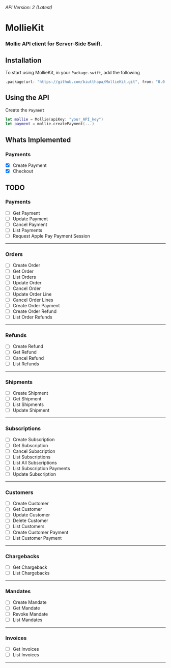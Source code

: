 *API Version: 2 (Latest)*
# MollieKit


### Mollie API client for Server-Side Swift. 

## Installation
To start using MollieKit, in your `Package.swift`, add the following

~~~~swift
.package(url: "https://github.com/biutthapa/MollieKit.git", from: "0.0.1")
~~~~

## Using the API
Create the `Payment`

~~~~swift
let mollie = Mollie(apiKey: "your_API_key")
let payment = mollie.createPayment(...)
~~~~

## Whats Implemented

### Payments
* [x] Create Payment
* [x] Checkout

## TODO

### Payments
* [ ] Get Payment
* [ ] Update Payment
* [ ] Cancel Payment
* [ ] List Payments
* [ ] Request Apple Pay Payment Session

---
### Orders
* [ ] Create Order
* [ ] Get Order
* [ ] List Orders
* [ ] Update Order
* [ ] Cancel Order
* [ ] Update Order Line
* [ ] Cancel Order Lines
* [ ] Create Order Payment
* [ ] Create Order Refund
* [ ] List Order Refunds
---
### Refunds
* [ ] Create Refund
* [ ] Get Refund
* [ ] Cancel Refund
* [ ] List Refunds
---
### Shipments
* [ ] Create Shipment
* [ ] Get Shipment
* [ ] List Shipments
* [ ] Update Shipment
---
### Subscriptions
* [ ] Create Subscription
* [ ] Get Subscription
* [ ] Cancel Subscription
* [ ] List Subscriptions
* [ ] List All Subscriptions
* [ ] List Subscription Payments
* [ ] Update Subscription
---
### Customers
* [ ] Create Customer
* [ ] Get Customer
* [ ] Update Customer
* [ ] Delete Customer
* [ ] List Customers
* [ ] Create Customer Payment
* [ ] List Customer Payment
---
### Chargebacks
* [ ] Get Chargeback
* [ ] List Chargebacks
---
### Mandates
* [ ] Create Mandate
* [ ] Get Mandate
* [ ] Revoke Mandate
* [ ] List Mandates
---
### Invoices
* [ ] Get Invoices
* [ ] List Invoices
---
